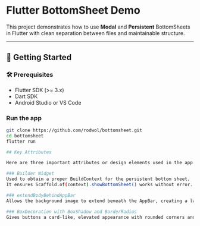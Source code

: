 # Flutter BottomSheet Demo

This project demonstrates how to use **Modal** and **Persistent** BottomSheets in Flutter with clean separation between files and maintainable structure.

---

## 🚀 Getting Started

### 🛠 Prerequisites
- Flutter SDK (>= 3.x)
- Dart SDK
- Android Studio or VS Code

### Run the app

```bash
git clone https://github.com/rodwol/bottomsheet.git
cd bottomsheet
flutter run

## Key Attributes

Here are three important attributes or design elements used in the app:

### Builder Widget
Used to obtain a proper BuildContext for the persistent bottom sheet.
It ensures Scaffold.of(context).showBottomSheet() works without error.

### extendBodyBehindAppBar
Allows the background image to extend beneath the AppBar, creating a layered and immersive UI effect.

### BoxDecoration with BoxShadow and BorderRadius
Gives buttons a card-like, elevated appearance with rounded corners and soft shadows for a polished design.

